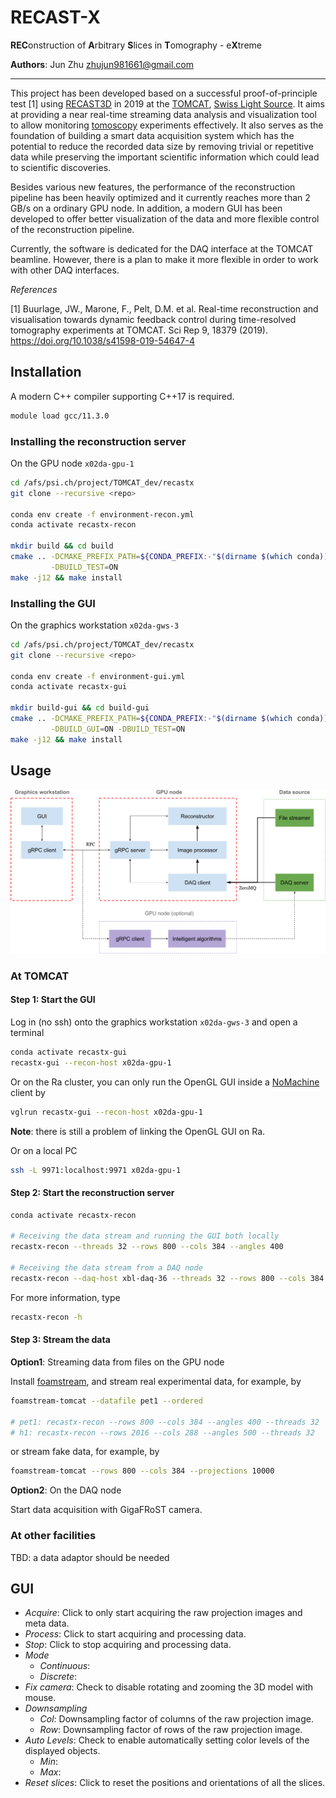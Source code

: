 # RECAST-X

**REC**onstruction of **A**rbitrary **S**lices in **T**omography - e**X**treme

**Authors**: Jun Zhu <zhujun981661@gmail.com>

---

This project has been developed based on a successful proof-of-principle test [1] 
using [RECAST3D](https://github.com/cicwi/RECAST3D.git) in 2019 at the 
[TOMCAT](https://www.psi.ch/en/sls/tomcat), [Swiss Light Source](https://www.psi.ch/en/sls). 
It aims at providing a near real-time streaming data analysis and visualization 
tool to allow monitoring [tomoscopy](https://doi.org/10.1002/adma.202104659) 
experiments effectively. It also serves as the foundation of building a smart 
data acquisition system which has the potential to reduce the recorded data size 
by removing trivial or repetitive data while preserving the important scientific 
information which could lead to scientific discoveries.

Besides various new features, the performance of the reconstruction pipeline has 
been heavily optimized and it currently reaches more than 2 GB/s on a ordinary GPU 
node. In addition, a modern GUI has been developed to offer better visualization 
of the data and more flexible control of the reconstruction pipeline.

Currently, the software is dedicated for the DAQ interface at the TOMCAT beamline. 
However, there is a plan to make it more flexible in order to work with other DAQ 
interfaces.

*References*

[1] Buurlage, JW., Marone, F., Pelt, D.M. et al. Real-time reconstruction and visualisation towards dynamic feedback control during time-resolved tomography experiments at TOMCAT. Sci Rep 9, 18379 (2019). https://doi.org/10.1038/s41598-019-54647-4

## Installation

A modern C++ compiler supporting C++17 is required.

```sh
module load gcc/11.3.0
```

### Installing the reconstruction server


On the GPU node `x02da-gpu-1`

```sh
cd /afs/psi.ch/project/TOMCAT_dev/recastx
git clone --recursive <repo>

conda env create -f environment-recon.yml
conda activate recastx-recon

mkdir build && cd build
cmake .. -DCMAKE_PREFIX_PATH=${CONDA_PREFIX:-"$(dirname $(which conda))/../"} \
         -DBUILD_TEST=ON 
make -j12 && make install
```

### Installing the GUI

On the graphics workstation `x02da-gws-3`

```sh
cd /afs/psi.ch/project/TOMCAT_dev/recastx
git clone --recursive <repo>

conda env create -f environment-gui.yml
conda activate recastx-gui

mkdir build-gui && cd build-gui
cmake .. -DCMAKE_PREFIX_PATH=${CONDA_PREFIX:-"$(dirname $(which conda))/../"} \
         -DBUILD_GUI=ON -DBUILD_TEST=ON 
make -j12 && make install
```

## Usage

<img src="recastx-architecture.png" width="640"/>

### At TOMCAT

#### Step 1: Start the GUI 

Log in (no ssh) onto the graphics workstation `x02da-gws-3` and open a terminal
```sh
conda activate recastx-gui
recastx-gui --recon-host x02da-gpu-1
```

Or on the Ra cluster, you can only run the OpenGL GUI inside a [NoMachine](https://www.psi.ch/en/photon-science-data-services/remote-interactive-access
) client by
```sh
vglrun recastx-gui --recon-host x02da-gpu-1
```
**Note**: there is still a problem of linking the OpenGL GUI on Ra.

Or on a local PC
```sh
ssh -L 9971:localhost:9971 x02da-gpu-1
```

#### Step 2: Start the reconstruction server

```sh
conda activate recastx-recon

# Receiving the data stream and running the GUI both locally
recastx-recon --threads 32 --rows 800 --cols 384 --angles 400

# Receiving the data stream from a DAQ node
recastx-recon --daq-host xbl-daq-36 --threads 32 --rows 800 --cols 384 --angles 400
```

For more information, type
```sh
recastx-recon -h
```

#### Step 3: Stream the data

**Option1**: Streaming data from files on the GPU node

Install [foamstream](https://github.com/zhujun98/foamstream.git), and stream real 
experimental data, for example, by
```sh
foamstream-tomcat --datafile pet1 --ordered

# pet1: recastx-recon --rows 800 --cols 384 --angles 400 --threads 32
# h1: recastx-recon --rows 2016 --cols 288 --angles 500 --threads 32

```
or stream fake data, for example, by
```sh
foamstream-tomcat --rows 800 --cols 384 --projections 10000
```

**Option2**: On the DAQ node

Start data acquisition with GigaFRoST camera.

### At other facilities

TBD: a data adaptor should be needed

## GUI

- *Acquire*: Click to only start acquiring the raw projection images and meta data.
- *Process*: Click to start acquiring and processing data.
- *Stop*: Click to stop acquiring and processing data.
- *Mode*
  - *Continuous*:
  - *Discrete*:
- *Fix camera*: Check to disable rotating and zooming the 3D model with mouse.
- *Downsampling*
    - *Col*: Downsampling factor of columns of the raw projection image.
    - *Row*: Downsampling factor of rows of the raw projection image.
- *Auto Levels*: Check to enable automatically setting color levels of the displayed objects.
    - *Min*: 
    - *Max*:
- *Reset slices*: Click to reset the positions and orientations of all the slices.